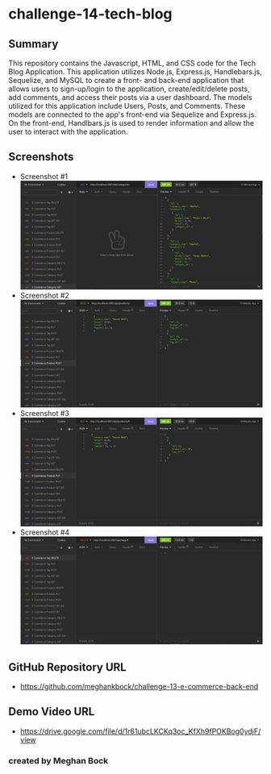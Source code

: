 # challenge-14-tech-blog

## Summary
This repository contains the Javascript, HTML, and CSS code for the Tech Blog Application. This application utilizes Node.js, Express.js, Handlebars.js, Sequelize, and MySQL to create a front- and back-end application that allows users to sign-up/login to the application, create/edit/delete posts, add comments, and access their posts via a user dashboard. The models utilized for this application include Users, Posts, and Comments. These models are connected to the app's front-end via Sequelize and Express.js. On the front-end, Handlbars.js is used to render information and allow the user to interact with the application.

## Screenshots
* Screenshot #1 ![E-Commerce Backend 1](https://github.com/meghankbock/challenge-13-e-commerce-back-end/blob/main/images/E-Commerce-Backend-Screenshot-1.PNG)
* Screenshot #2 ![E-Commerce Backend 2](https://github.com/meghankbock/challenge-13-e-commerce-back-end/blob/main/images/E-Commerce-Backend-Screenshot-2.PNG)
* Screenshot #3 ![E-Commerce Backend 3](https://github.com/meghankbock/challenge-13-e-commerce-back-end/blob/main/images/E-Commerce-Backend-Screenshot-3.PNG)
* Screenshot #4 ![E-Commerce Backend 4](https://github.com/meghankbock/challenge-13-e-commerce-back-end/blob/main/images/E-Commerce-Backend-Screenshot-4.PNG)

## GitHub Repository URL
* https://github.com/meghankbock/challenge-13-e-commerce-back-end

## Demo Video URL
* https://drive.google.com/file/d/1r61ubcLKCKq3oc_KfXh9fPOKBog0ydjF/view


### created by Meghan Bock